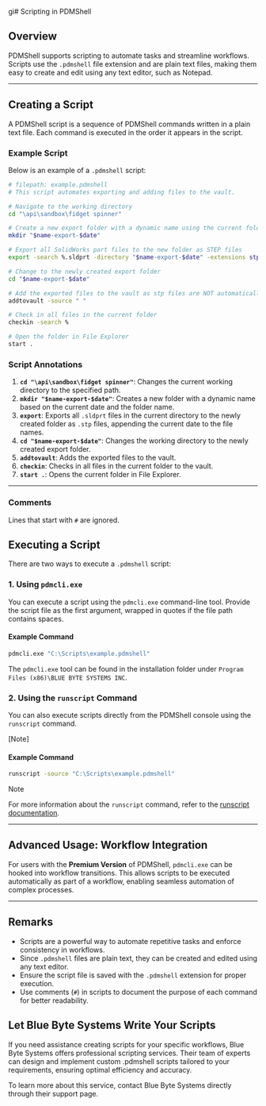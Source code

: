 gi# Scripting in PDMShell

## Overview
PDMShell supports scripting to automate tasks and streamline workflows. Scripts use the `.pdmshell` file extension and are plain text files, making them easy to create and edit using any text editor, such as Notepad.

---

## Creating a Script
A PDMShell script is a sequence of PDMShell commands written in a plain text file. Each command is executed in the order it appears in the script.

### Example Script
Below is an example of a `.pdmshell` script:

```bash
# filepath: example.pdmshell
# This script automates exporting and adding files to the vault.

# Navigate to the working directory
cd "\api\sandbox\fidget spinner"

# Create a new export folder with a dynamic name using the current folder
mkdir "$name-export-$date"

# Export all SolidWorks part files to the new folder as STEP files
export -search %.sldprt -directory "$name-export-$date" -extensions stp -name $namewithoutextension-$yyyy-$mm-$dd

# Change to the newly created export folder
cd "$name-export-$date"

# Add the exported files to the vault as stp files are NOT automatically added
addtovault -source " "

# Check in all files in the current folder
checkin -search %

# Open the folder in File Explorer
start .
```

### Script Annotations
1. **`cd "\api\sandbox\fidget spinner"`**: Changes the current working directory to the specified path.
2. **`mkdir "$name-export-$date"`**: Creates a new folder with a dynamic name based on the current date and the folder name.
3. **`export`**: Exports all `.sldprt` files in the current directory to the newly created folder as `.stp` files, appending the current date to the file names.
4. **`cd "$name-export-$date"`**: Changes the working directory to the newly created export folder.
5. **`addtovault`**: Adds the exported files to the vault.
6. **`checkin`**: Checks in all files in the current folder to the vault.
7. **`start .`**: Opens the current folder in File Explorer.

---

### Comments

Lines that start with `#` are ignored.

## Executing a Script
There are two ways to execute a `.pdmshell` script:

### 1. Using `pdmcli.exe`
You can execute a script using the `pdmcli.exe` command-line tool. Provide the script file as the first argument, wrapped in quotes if the file path contains spaces.

#### Example Command
```bash
pdmcli.exe "C:\Scripts\example.pdmshell"
```

The `pdmcli.exe` tool can be found in the installation folder under `Program Files (x86)\BLUE BYTE SYSTEMS INC`.

### 2. Using the `runscript` Command
You can also execute scripts directly from the PDMShell console using the `runscript` command.

[Note]

#### Example Command
```bash
runscript -source "C:\Scripts\example.pdmshell"
```
> [!NOTE]
> For more information about the `runscript` command, refer to the [runscript documentation](runscript.html).

---

## Advanced Usage: Workflow Integration
For users with the **Premium Version** of PDMShell, `pdmcli.exe` can be hooked into workflow transitions. This allows scripts to be executed automatically as part of a workflow, enabling seamless automation of complex processes.

---

## Remarks
- Scripts are a powerful way to automate repetitive tasks and enforce consistency in workflows.
- Since `.pdmshell` files are plain text, they can be created and edited using any text editor.
- Ensure the script file is saved with the `.pdmshell` extension for proper execution.
- Use comments (`#`) in scripts to document the purpose of each command for better readability.


## Let Blue Byte Systems Write Your Scripts
If you need assistance creating scripts for your specific workflows, Blue Byte Systems offers professional scripting services. Their team of experts can design and implement custom .pdmshell scripts tailored to your requirements, ensuring optimal efficiency and accuracy.

To learn more about this service, contact Blue Byte Systems directly through their support page.